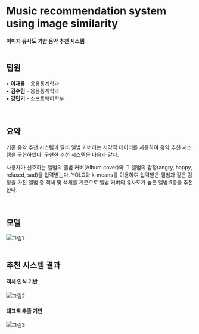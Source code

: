 # Music recommendation system using image similarity

**이미지 유사도 기반 음악 추천 시스템**
<br/>
<br/>


## 팀원

• **이재용** - 응용통계학과  
• **김수린** - 응용통계학과  
• **강민기** - 소프트웨어학부  
<br/>
<br/>


## 요약

기존 음악 추천 시스템과 달리 앨범 커버라는 시각적 데이터를 사용하여 음악 추천 시스템을 구현하였다. 구현한 추천 시스템은 다음과 같다.  

사용자가 선호하는 앨범의 앨범 커버(Album cover)와 그 앨범의 감정(angry, happy, relaxed, sad)을 입력받는다. YOLO와 k-means를 이용하여 입력받은 앨범과 같은 감정을 가진 앨범 중 객체 및 색채를 기준으로 앨범 커버의 유사도가 높은 앨범 5종을 추천한다.  
<br/>
<br/>


## 모델

![그림1](https://user-images.githubusercontent.com/63530964/150704785-c766eb05-5d63-42a8-8f77-41bb4c37e3f3.png)
<br/>
<br/>


## 추천 시스템 결과

#### 객체 인식 기반
![그림2](https://user-images.githubusercontent.com/63530964/150704854-23e513ce-89f2-4207-b1f7-45e0f05bdfc2.png)
<br/>

#### 대표색 추출 기반
![그림3](https://user-images.githubusercontent.com/63530964/150704855-0de13475-2875-4cce-826b-16278367d4ac.png)
